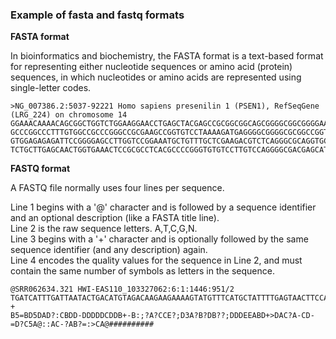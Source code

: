 ### Example of fasta and fastq formats

**FASTA format**

In bioinformatics and biochemistry, the FASTA format is a text-based format for representing either nucleotide sequences or amino acid (protein) sequences, in which nucleotides or amino acids are represented using single-letter codes.

```
>NG_007386.2:5037-92221 Homo sapiens presenilin 1 (PSEN1), RefSeqGene (LRG_224) on chromosome 14
GGAAACAAAACAGCGGCTGGTCTGGAAGGAACCTGAGCTACGAGCCGCGGCGGCAGCGGGGCGGCGGGGAAGCGTATGTGCGTGATGGGGAGTCCGGGCAAGCCAGGAAGGCACCGCGGACATGGGCGGCCGCGGGCAGG
GCCCGGCCCTTTGTGGCCGCCCGGGCCGCGAAGCCGGTGTCCTAAAAGATGAGGGGCGGGGCGCGGCCGGTTGGGGCTGGGGAACCCCGTGTGGGAAACCAGGAGGGGCGGCCCGTTTCTCGGGCTTCGGGCGCGGCCGG
GTGGAGAGAGATTCCGGGGAGCCTTGGTCCGGAAATGCTGTTTGCTCGAAGACGTCTCAGGGCGCAGGTGCCTTGGGCCGGGATTAGTAGCCGTCTGAACTGGAGTGGAGTAGGAGAAAGAGGAAGCGTCTTGGGCTGGG
TCTGCTTGAGCAACTGGTGAAACTCCGCGCCTCACGCCCCGGGTGTGTCCTTGTCCAGGGGCGACGAGCATTCTGGGCGAAGTCCGCACGCCTCTTGTTCGAGGCGGAAGACGGGGTCTGATGCTTTCTCCTTGGTCGGG
```


**FASTQ format**

A FASTQ file normally uses four lines per sequence.

Line 1 begins with a '@' character and is followed by a sequence identifier and an optional description (like a FASTA title line).\
Line 2 is the raw sequence letters. A,T,C,G,N.\
Line 3 begins with a '+' character and is optionally followed by the same sequence identifier (and any description) again.\
Line 4 encodes the quality values for the sequence in Line 2, and must contain the same number of symbols as letters in the sequence.

```
@SRR062634.321 HWI-EAS110_103327062:6:1:1446:951/2
TGATCATTTGATTAATACTGACATGTAGACAAGAAGAAAAGTATGTTTCATGCTATTTTGAGTAACTTCCATTTAGAAGCCTACTCCTGAGCACAACATT
+
B5=BD5DAD?:CBDD-DDDDDCDDB+-B:;?A?CCE?;D3A?B?DB??;DDDEEABD+>DAC?A-CD-=D?C5A@::AC-?AB?=:>CA@##########
```

